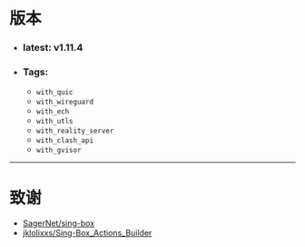 # 版本

- ### **latest**: v1.11.4
- ### **Tags**:
  - `with_quic`
  - `with_wireguard`
  - `with_ech`
  - `with_utls`
  - `with_reality_server`
  - `with_clash_api`
  - `with_gvisor`

---

# 致谢

- [SagerNet/sing-box](https://github.com/sagernet/sing-box)
- [jklolixxs/Sing-Box_Actions_Builder](https://github.com/jklolixxs/Sing-Box_Actions_Builder)
